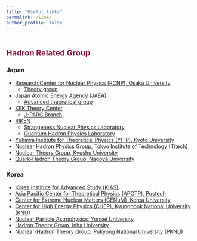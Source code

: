 ```yaml
---
title: "Useful links"
permalink: /link/
author_profile: false
---
```

  
  <p style="margin-bottom:1.2cm;"></p>

<h2 style="color:#900C3F"> Hadron Related Group </h2>

<h3> Japan </h3>

<ul> 
  <li> 
    <a href="http://www.rcnp.osaka-u.ac.jp/index_en.html">Research Center for Nuclear Physics (RCNP), Osaka University</a> <br>
    <ul>
      <li> <a href="http://www.rcnp.osaka-u.ac.jp/Divisions/np2/index.html?English%2FRCNP%20Theory%20Group%20%28English%29"> Theory group </a> </li>
    </ul>
  </li>
  
  <li>
    <a href="https://www.jaea.go.jp/english/">Japan Atomic Energy Agency (JAEA)</a> <br>
    <ul>
      <li> <a href="https://asrc.jaea.go.jp/soshiki/gr/atp/index.html"> Advanced theoretical group </a> </li>
    </ul>
  </li>
  
  <li>
    <a href="https://www2.kek.jp/theory-center/theory_e/research-group/">KEK Theory Center </a> <br>
    <ul>
      <li> <a href="https://j-parc-th.kek.jp/html/English/e-index.html"> J-PARC Branch</a> </li>
    </ul>
  </li>
  
    
  <li>
    <a href="https://www.riken.jp/en/">RIKEN </a> <br>
    <ul>
      <li> <a href="http://snp.riken.jp/index.html"> Strangeness Nuclear Physics Laboratory</a> </li>
      <li> <a href="https://ribf.riken.jp/QHP/"> Quantum Hadron Physics Laboratory</a> </li>
    </ul>
  </li>
  
  <li>
    <a href="https://www.yukawa.kyoto-u.ac.jp/en-GB/">Yukawa Institute for Theoretical Physics (YITP), Kyoto University</a>
  </li>

  <li>
   <a href="http://www.th.phys.titech.ac.jp/Nuclth/Nuclear_Hadron_Physics/Top_page_e.html"> Nuclear Hadron Physics Group, Tokyo Institute of Technology (Titech)</a> 
  </li>
  
  <li>
   <a href="http://www.nt.phys.kyushu-u.ac.jp/index-j.html"> Nuclear Theory Group, Kyushu University</a> 
  </li>
  
  <li>
   <a href="https://hken.phys.nagoya-u.ac.jp/index-e.html"> Quark-Hadron Theory Group, Nagoya University</a> 
  </li>

</ul>



<h3> Korea </h3>

<ul> 
  <li> 
    <a href="http://www.kias.re.kr">Korea Institute for Advanced Study (KIAS)</a>
  </li>
  
  <li> 
    <a href="https://www.apctp.org">Asia Pacific Center for Theoretical Physics (APCTP), Postech </a>
  </li>
  
  <li> 
    <a href="https://cenum.korea.ac.kr/#!index.md">Center for Extreme Nuclear Matters (CENuM), Korea University</a>
  </li>
  
  <li> 
    <a href="http://chep.knu.ac.kr"> Center for High Energy Physics (CHEP), Kyungpook National University (KNU) </a>
  </li>  
  
  <li> 
    <a href="http://physicsyonsei.kr/en/research/field?area=1">Nuclear Particle Astrophysics, Yonsei University</a>
  </li>  

  <li> 
    <a href="http://ntg.inha.ac.kr"> Hadron Theory Group, Inha University </a>
  </li>  
  
  <li> 
    <a href="https://gariwulf.wixsite.com/pknu-nuhath"> Nuclear-Hadron Theory Group, Pukyong National University (PKNU) </a>
  </li>  
  
</ul>






